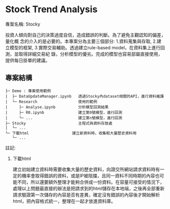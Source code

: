 # Stock Trend Analysis

專案名稱: Stocky 

投資人傾向對自己的決策過度自信，造成錯誤的判斷。為了避免主觀認知的偏差，量化概 念的介入的是必要的。本專案分為主要三個部分: 1.資料蒐集與存取, 2.建立模型的框架, 3.實際交易輔助。透過建立rule-based model，在資料集上進行回測，並取得詳細交易紀 錄，分析模型的優劣。完成的模型也容易部屬直接使用，提供每日掛單的建議。

## 專案結構

```
├─ Demo : 專案使用範例
|  ├─ DataUpdateManager.ipynb 	透過Stocky內dataset相關的API，進行資料維護
|  └─ Research					使用的範例
|     ├─ Analyse.ipynb			分析模型回測結果
|     ├─ R0.ipynb				建立第0號模型，進行回測
|     └─ ...					建立第n號模型，進行回測
├─ Stocky						主程式與資料存放處
|  └─ ...
└─ 下載html					建立新資料時，收集較大量歷史資料用
   └─ ...
```

註記:

1. 下載html

   建立初始建立資料時需要收集大量的歷史資料，向證交所網站請求資料時有一定的機率會取得錯誤的資料，或是IP被阻擋，且同一資料不同時期的內容也可能不同，所以還要額外整理才能夠合併成一份資料。在容量可接受的情況下，處理以上問題最直接的辦法是把請求到的html儲存在本地端，之後再全部重新請求驗證第一次儲存的內容是否有差異，確定沒有錯誤的內容後才開始解析html，把內容格式統一，整理在一起才放進資料庫。


